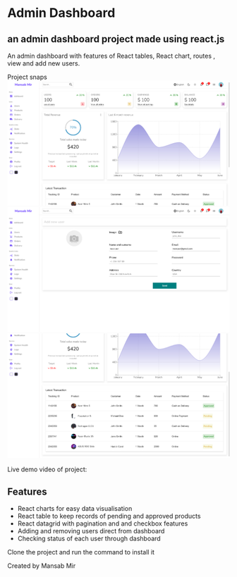 # Admin Dashboard
## an admin dashboard project made using react.js

An admin dashboard with features of React tables, React chart, routes , view and add new users.

Project snaps
![Alt text](public/assets/dashboard2.png)
![Alt text](public/assets/dashboard1.png)
![Alt text](public/assets/dashboard3.png)

Live demo video of project:



## Features

- React charts for easy data visualisation
- React table to keep records of pending and approved products
- React datagrid with pagination and and checkbox features
- Adding  and removing users direct from dashboard
- Checking status of each user through dashboard

Clone the project and run the command to install it

Created by Mansab Mir

